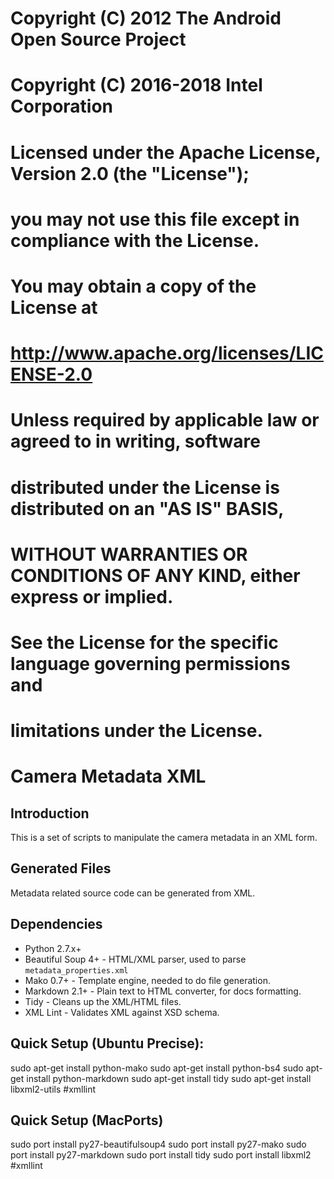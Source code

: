 #
# Copyright (C) 2012 The Android Open Source Project
# Copyright (C) 2016-2018 Intel Corporation
#
# Licensed under the Apache License, Version 2.0 (the "License");
# you may not use this file except in compliance with the License.
# You may obtain a copy of the License at
#
#      http://www.apache.org/licenses/LICENSE-2.0
#
# Unless required by applicable law or agreed to in writing, software
# distributed under the License is distributed on an "AS IS" BASIS,
# WITHOUT WARRANTIES OR CONDITIONS OF ANY KIND, either express or implied.
# See the License for the specific language governing permissions and
# limitations under the License.
#


# Camera Metadata XML
## Introduction
This is a set of scripts to manipulate the camera metadata in an XML form.

## Generated Files
Metadata related source code can be generated from XML.

## Dependencies
* Python 2.7.x+
* Beautiful Soup 4+ - HTML/XML parser, used to parse `metadata_properties.xml`
* Mako 0.7+         - Template engine, needed to do file generation.
* Markdown 2.1+     - Plain text to HTML converter, for docs formatting.
* Tidy              - Cleans up the XML/HTML files.
* XML Lint          - Validates XML against XSD schema.

## Quick Setup (Ubuntu Precise):
sudo apt-get install python-mako
sudo apt-get install python-bs4
sudo apt-get install python-markdown
sudo apt-get install tidy
sudo apt-get install libxml2-utils #xmllint

## Quick Setup (MacPorts)
sudo port install py27-beautifulsoup4
sudo port install py27-mako
sudo port install py27-markdown
sudo port install tidy
sudo port install libxml2 #xmllint
